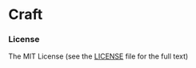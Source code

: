 # Craft

### License

The MIT License (see the [LICENSE](https://github.com/cipchk/ng-alain/blob/master/LICENSE) file for the full text)
